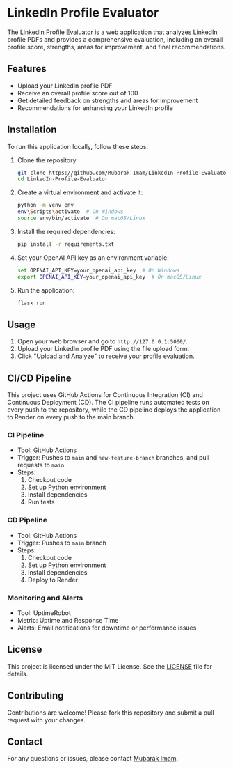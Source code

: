 # LinkedIn Profile Evaluator

The LinkedIn Profile Evaluator is a web application that analyzes LinkedIn profile PDFs and provides a comprehensive evaluation, including an overall profile score, strengths, areas for improvement, and final recommendations.

## Features

- Upload your LinkedIn profile PDF
- Receive an overall profile score out of 100
- Get detailed feedback on strengths and areas for improvement
- Recommendations for enhancing your LinkedIn profile

## Installation

To run this application locally, follow these steps:

1. Clone the repository:
    ```bash
    git clone https://github.com/Mubarak-Imam/LinkedIn-Profile-Evaluator.git
    cd LinkedIn-Profile-Evaluator
    ```

2. Create a virtual environment and activate it:
    ```bash
    python -m venv env
    env\Scripts\activate  # On Windows
    source env/bin/activate  # On macOS/Linux
    ```

3. Install the required dependencies:
    ```bash
    pip install -r requirements.txt
    ```

4. Set your OpenAI API key as an environment variable:
    ```bash
    set OPENAI_API_KEY=your_openai_api_key  # On Windows
    export OPENAI_API_KEY=your_openai_api_key  # On macOS/Linux
    ```

5. Run the application:
    ```bash
    flask run
    ```

## Usage

1. Open your web browser and go to `http://127.0.0.1:5000/`.
2. Upload your LinkedIn profile PDF using the file upload form.
3. Click "Upload and Analyze" to receive your profile evaluation.

## CI/CD Pipeline

This project uses GitHub Actions for Continuous Integration (CI) and Continuous Deployment (CD). The CI pipeline runs automated tests on every push to the repository, while the CD pipeline deploys the application to Render on every push to the main branch.

### CI Pipeline

- Tool: GitHub Actions
- Trigger: Pushes to `main` and `new-feature-branch` branches, and pull requests to `main`
- Steps:
  1. Checkout code
  2. Set up Python environment
  3. Install dependencies
  4. Run tests

### CD Pipeline

- Tool: GitHub Actions
- Trigger: Pushes to `main` branch
- Steps:
  1. Checkout code
  2. Set up Python environment
  3. Install dependencies
  4. Deploy to Render

### Monitoring and Alerts

- Tool: UptimeRobot
- Metric: Uptime and Response Time
- Alerts: Email notifications for downtime or performance issues

## License

This project is licensed under the MIT License. See the [LICENSE](LICENSE) file for details.

## Contributing

Contributions are welcome! Please fork this repository and submit a pull request with your changes.

## Contact

For any questions or issues, please contact [Mubarak Imam](https://github.com/Mubarak-Imam).

